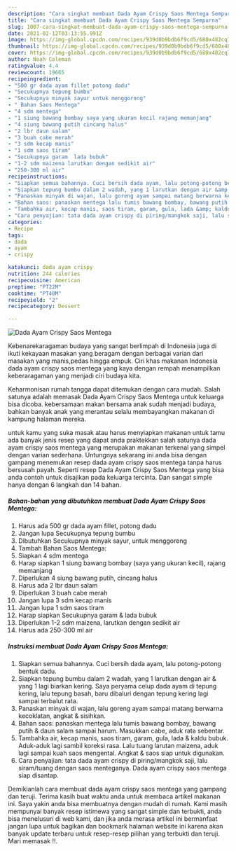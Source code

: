 ```yaml
---
description: "Cara singkat membuat Dada Ayam Crispy Saos Mentega Sempurna"
title: "Cara singkat membuat Dada Ayam Crispy Saos Mentega Sempurna"
slug: 1007-cara-singkat-membuat-dada-ayam-crispy-saos-mentega-sempurna
date: 2021-02-12T03:13:55.991Z
image: https://img-global.cpcdn.com/recipes/939d0b9bdb6f9cd5/680x482cq70/dada-ayam-crispy-saos-mentega-foto-resep-utama.jpg
thumbnail: https://img-global.cpcdn.com/recipes/939d0b9bdb6f9cd5/680x482cq70/dada-ayam-crispy-saos-mentega-foto-resep-utama.jpg
cover: https://img-global.cpcdn.com/recipes/939d0b9bdb6f9cd5/680x482cq70/dada-ayam-crispy-saos-mentega-foto-resep-utama.jpg
author: Noah Coleman
ratingvalue: 4.4
reviewcount: 19665
recipeingredient:
- "500 gr dada ayam fillet potong dadu"
- "Secukupnya tepung bumbu"
- "Secukupnya minyak sayur untuk menggoreng"
- " Bahan Saos Mentega"
- "4 sdm mentega"
- "1 siung bawang bombay saya yang ukuran kecil rajang memanjang"
- "4 siung bawang putih cincang halus"
- "2 lbr daun salam"
- "3 buah cabe merah"
- "3 sdm kecap manis"
- "1 sdm saos tiram"
- "Secukupnya garam  lada bubuk"
- "1-2 sdm maizena larutkan dengan sedikit air"
- "250-300 ml air"
recipeinstructions:
- "Siapkan semua bahannya. Cuci bersih dada ayam, lalu potong-potong bentuk dadu."
- "Siapkan tepung bumbu dalam 2 wadah, yang 1 larutkan dengan air &amp; yang 1 lagi biarkan kering. Saya peryama celup dada ayam di tepung kering, lalu tepung basah, baru dibaluri dengan tepung kering lagi sampai terbalut rata."
- "Panaskan minyak di wajan, lalu goreng ayam sampai matang berwarna kecoklatan, angkat &amp; sisihkan."
- "Bahan saos: panaskan mentega lalu tumis bawang bombay, bawang putih &amp; daun salam sampai harum. Masukkan cabe, aduk rata sebentar."
- "Tambahka air, kecap manis, saos tiram, garam, gula, lada &amp; kaldu bubuk. Aduk-aduk lagi sambil koreksi rasa. Lalu tuang larutan maizena, aduk lagi sampai kuah saos mengental. Angkat &amp; saos siap untuk digunakan."
- "Cara penyajian: tata dada ayam crispy di piring/mangkok saji, lalu siram/tuang dengan saos menteganya. Dada ayam crispy saos mentega siap disantap."
categories:
- Recipe
tags:
- dada
- ayam
- crispy

katakunci: dada ayam crispy 
nutrition: 244 calories
recipecuisine: American
preptime: "PT22M"
cooktime: "PT40M"
recipeyield: "2"
recipecategory: Dessert

---
```



![Dada Ayam Crispy Saos Mentega](https://img-global.cpcdn.com/recipes/939d0b9bdb6f9cd5/680x482cq70/dada-ayam-crispy-saos-mentega-foto-resep-utama.jpg)

Kebenarekaragaman budaya yang sangat berlimpah di Indonesia juga di ikuti kekayaan masakan yang beragam dengan berbagai varian dari masakan yang manis,pedas hingga empuk. Ciri khas makanan Indonesia dada ayam crispy saos mentega yang kaya dengan rempah menampilkan keberaragaman yang menjadi ciri budaya kita.


Keharmonisan rumah tangga dapat ditemukan dengan cara mudah. Salah satunya adalah memasak Dada Ayam Crispy Saos Mentega untuk keluarga bisa dicoba. kebersamaan makan bersama anak sudah menjadi budaya, bahkan banyak anak yang merantau selalu membayangkan makanan di kampung halaman mereka.



untuk kamu yang suka masak atau harus menyiapkan makanan untuk tamu ada banyak jenis resep yang dapat anda praktekkan salah satunya dada ayam crispy saos mentega yang merupakan makanan terkenal yang simpel dengan varian sederhana. Untungnya sekarang ini anda bisa dengan gampang menemukan resep dada ayam crispy saos mentega tanpa harus bersusah payah.
Seperti resep Dada Ayam Crispy Saos Mentega yang bisa anda contoh untuk disajikan pada keluarga tercinta. Dan sangat simple hanya dengan 6 langkah dan 14 bahan.


<!--inarticleads1-->

##### Bahan-bahan yang dibutuhkan membuat Dada Ayam Crispy Saos Mentega:

1. Harus ada 500 gr dada ayam fillet, potong dadu
1. Jangan lupa Secukupnya tepung bumbu
1. Dibutuhkan Secukupnya minyak sayur, untuk menggoreng
1. Tambah  Bahan Saos Mentega:
1. Siapkan 4 sdm mentega
1. Harap siapkan 1 siung bawang bombay (saya yang ukuran kecil), rajang memanjang
1. Diperlukan 4 siung bawang putih, cincang halus
1. Harus ada 2 lbr daun salam
1. Diperlukan 3 buah cabe merah
1. Jangan lupa 3 sdm kecap manis
1. Jangan lupa 1 sdm saos tiram
1. Harap siapkan Secukupnya garam &amp; lada bubuk
1. Diperlukan 1-2 sdm maizena, larutkan dengan sedikit air
1. Harus ada 250-300 ml air




<!--inarticleads2-->

##### Instruksi membuat  Dada Ayam Crispy Saos Mentega:

1. Siapkan semua bahannya. Cuci bersih dada ayam, lalu potong-potong bentuk dadu.
1. Siapkan tepung bumbu dalam 2 wadah, yang 1 larutkan dengan air &amp; yang 1 lagi biarkan kering. Saya peryama celup dada ayam di tepung kering, lalu tepung basah, baru dibaluri dengan tepung kering lagi sampai terbalut rata.
1. Panaskan minyak di wajan, lalu goreng ayam sampai matang berwarna kecoklatan, angkat &amp; sisihkan.
1. Bahan saos: panaskan mentega lalu tumis bawang bombay, bawang putih &amp; daun salam sampai harum. Masukkan cabe, aduk rata sebentar.
1. Tambahka air, kecap manis, saos tiram, garam, gula, lada &amp; kaldu bubuk. Aduk-aduk lagi sambil koreksi rasa. Lalu tuang larutan maizena, aduk lagi sampai kuah saos mengental. Angkat &amp; saos siap untuk digunakan.
1. Cara penyajian: tata dada ayam crispy di piring/mangkok saji, lalu siram/tuang dengan saos menteganya. Dada ayam crispy saos mentega siap disantap.




Demikianlah cara membuat dada ayam crispy saos mentega yang gampang dan teruji. Terima kasih buat waktu anda untuk membaca artikel makanan ini. Saya yakin anda bisa membuatnya dengan mudah di rumah. Kami masih mempunyai banyak resep istimewa yang sangat simple dan terbukti, anda bisa menelusuri di web kami, dan jika anda merasa artikel ini bermanfaat jangan lupa untuk bagikan dan bookmark halaman website ini karena akan banyak update terbaru untuk resep-resep pilihan yang terbukti dan teruji. Mari memasak !!. 
